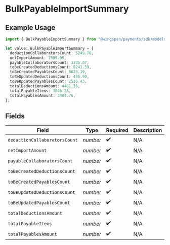 # BulkPayableImportSummary

## Example Usage

```typescript
import { BulkPayableImportSummary } from "@wingspan/payments/sdk/models/shared";

let value: BulkPayableImportSummary = {
  deductionCollaboratorsCount: 5249.70,
  netImportAmount: 7505.95,
  payableCollaboratorsCount: 3335.07,
  toBeCreatedDeductionsCount: 9241.59,
  toBeCreatedPayablesCount: 8623.19,
  toBeUpdatedDeductionsCount: 486.90,
  toBeUpdatedPayablesCount: 2536.43,
  totalDeductionsAmount: 4461.36,
  totalPayableItems: 1046.28,
  totalPayablesAmount: 3484.76,
};
```

## Fields

| Field                         | Type                          | Required                      | Description                   |
| ----------------------------- | ----------------------------- | ----------------------------- | ----------------------------- |
| `deductionCollaboratorsCount` | *number*                      | :heavy_check_mark:            | N/A                           |
| `netImportAmount`             | *number*                      | :heavy_check_mark:            | N/A                           |
| `payableCollaboratorsCount`   | *number*                      | :heavy_check_mark:            | N/A                           |
| `toBeCreatedDeductionsCount`  | *number*                      | :heavy_check_mark:            | N/A                           |
| `toBeCreatedPayablesCount`    | *number*                      | :heavy_check_mark:            | N/A                           |
| `toBeUpdatedDeductionsCount`  | *number*                      | :heavy_check_mark:            | N/A                           |
| `toBeUpdatedPayablesCount`    | *number*                      | :heavy_check_mark:            | N/A                           |
| `totalDeductionsAmount`       | *number*                      | :heavy_check_mark:            | N/A                           |
| `totalPayableItems`           | *number*                      | :heavy_check_mark:            | N/A                           |
| `totalPayablesAmount`         | *number*                      | :heavy_check_mark:            | N/A                           |
